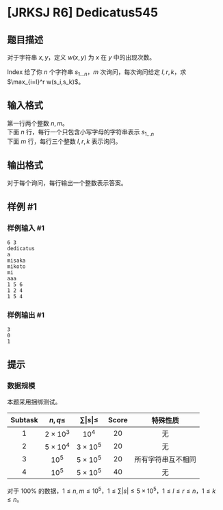 # [JRKSJ R6] Dedicatus545

## 题目描述

对于字符串 $x,y$，定义 $w(x,y)$ 为 $x$ 在 $y$ 中的出现次数。

Index 给了你 $n$ 个字符串 $s_{1\dots n}$，$m$ 次询问，每次询问给定 $l,r,k$，求 $\max_{i=l}^r w(s_i,s_k)$。

## 输入格式

第一行两个整数 $n,m$。\
下面 $n$ 行，每行一个只包含小写字母的字符串表示 $s_{1\dots n}$\
下面 $m$ 行，每行三个整数 $l,r,k$ 表示询问。

## 输出格式

对于每个询问，每行输出一个整数表示答案。

## 样例 #1

### 样例输入 #1
```
6 3
dedicatus
a
misaka
mikoto
mi
aaa
1 5 6
1 2 4
1 5 4
```

### 样例输出 #1

```
3
0
1
```

## 提示

### 数据规模
本题采用捆绑测试。

| $\text{Subtask}$ | $n,q\le$ | $\sum\vert s\vert\le$ | $\text{Score}$ | 特殊性质 |
| :----------: | :----------: | :----------: | :----------: |:----------: |
| $1$ | $2\times10^3$ | $10^4$ | $20$ | 无 |
| $2$ | $5\times10^4$ | $3\times 10^5$ | $20$ | 无
| $3$ | $10^5$ | $5\times10^5$ | $20$ | 所有字符串互不相同 |
| $4$ | $10^5$ | $5\times10^5$ | $40$ | 无

对于 $100\%$ 的数据，$1\le n,m\le 10^5$，$1\le \sum |s|\le 5\times 10^5$，$1\le l\le r\le n$，$1\le k\le n$。
